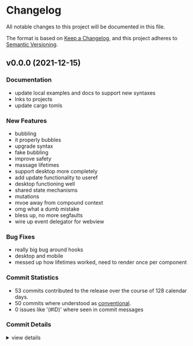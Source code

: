 # Changelog

All notable changes to this project will be documented in this file.

The format is based on [Keep a Changelog](https://keepachangelog.com/en/1.0.0/),
and this project adheres to [Semantic Versioning](https://semver.org/spec/v2.0.0.html).

## v0.0.0 (2021-12-15)

### Documentation

 - <csr-id-4de16c4779648e591b3869b5df31271ae603c812/> update local examples and docs to support new syntaxes
 - <csr-id-460783ad549818a85db634ed9c39ffce210b98ec/> lnks to projects
 - <csr-id-e4c06ce8e893779d2aad0883a1bb27d193bc5985/> update cargo tomls

### New Features

 - <csr-id-19df1bda109aba03c40ff631263bcb7035004ca0/> bubbling
 - <csr-id-9d8c5ca5ab5784b3f17d7ee20a451ee68fd703d6/> it properly bubbles
 - <csr-id-fd93ee89c19b085a04307ef30217170518defa8e/> upgrade syntax
 - <csr-id-11757ddf61e1decb1bd1c2bb30455d0bd01a3e95/> fake bubbling
 - <csr-id-fda2ebc2a22965845e015384f39f34ce7cb3e428/> improve safety
 - <csr-id-9726a065b0d4fb1ede5b53a2ddd58c855e51539f/> massage lifetimes
 - <csr-id-efd0e9b5648c809057f339083ba9d454f810d483/> support desktop more completely
 - <csr-id-a2b0c50a343005c63c7032bcefb8323b78350bb9/> add update functionality to useref
 - <csr-id-5502429626023d0788cca352e94ac6ea67c2cb11/> desktop functioning well
 - <csr-id-4a4c7afca7e1beadd4b213214074fdb420eb0923/> shared state mechanisms
 - <csr-id-fac42339c272b0e430ebf4f31b6061a0635d3e19/> mutations
 - <csr-id-a2c7d17b0595769f60bc1c2bbf7cbe32cec37486/> mvoe away from compound context
 - <csr-id-f782e142118fb7acf1b88a0f3fbb03e4a5e3e91e/> omg what a dumb mistake
 - <csr-id-4a0068f09918adbc299150edcf777f342ced0dd3/> bless up, no more segfaults
 - <csr-id-7dfe89c9581f45a445f17f9fe4bb94e61f67e971/> wire up event delegator for webview

### Bug Fixes

 - <csr-id-52c7154897111b570918127ffe3285bb1d5951a0/> really big bug around hooks
 - <csr-id-601078f9cf78a58d7502a377676ac94f3cf037bf/> desktop and mobile
 - <csr-id-ba9e1dbb8fa24048a6c9ccef8a8722688226a845/> messed up how lifetimes worked, need to render once per component

### Commit Statistics

<csr-read-only-do-not-edit/>

 - 53 commits contributed to the release over the course of 128 calendar days.
 - 50 commits where understood as [conventional](https://www.conventionalcommits.org).
 - 0 issues like '(#ID)' where seen in commit messages

### Commit Details

<csr-read-only-do-not-edit/>

<details><summary>view details</summary>

 * **Uncategorized**
    - update cargo tomls ([`e4c06ce`](https://github.comgit//DioxusLabs/dioxus/commit/e4c06ce8e893779d2aad0883a1bb27d193bc5985))
    - Release dioxus-core v0.1.3, dioxus-core-macro v0.1.2, dioxus-html v0.1.0, dioxus-desktop v0.0.0, dioxus-hooks v0.1.3, dioxus-liveview v0.1.0, dioxus-mobile v0.0.0, dioxus-router v0.1.0, dioxus-ssr v0.1.0, dioxus-web v0.0.0, dioxus v0.1.0 ([`270dfc9`](https://github.comgit//DioxusLabs/dioxus/commit/270dfc9590b2354d083ea8da5cc0e1a1497d30e0))
    - update local examples and docs to support new syntaxes ([`4de16c4`](https://github.comgit//DioxusLabs/dioxus/commit/4de16c4779648e591b3869b5df31271ae603c812))
    - rename fc to component ([`1e4a599`](https://github.comgit//DioxusLabs/dioxus/commit/1e4a599d14af85a2d1c29a442dd489f8dc8df321))
    - polish ([`8bf57dc`](https://github.comgit//DioxusLabs/dioxus/commit/8bf57dc21dfbcbae5b95650203b68d3f41227652))
    - really big bug around hooks ([`52c7154`](https://github.comgit//DioxusLabs/dioxus/commit/52c7154897111b570918127ffe3285bb1d5951a0))
    - better desktop support ([`25a8411`](https://github.comgit//DioxusLabs/dioxus/commit/25a8411485e85bb7e3c8f20701d484529efe9a80))
    - bubbling ([`19df1bd`](https://github.comgit//DioxusLabs/dioxus/commit/19df1bda109aba03c40ff631263bcb7035004ca0))
    - move examples around ([`1e6e5e6`](https://github.comgit//DioxusLabs/dioxus/commit/1e6e5e611b61571f272289adefc9cdd7d59c4399))
    - updates to router ([`bab21a0`](https://github.comgit//DioxusLabs/dioxus/commit/bab21a0aa1cbf8e6bd95f823e49f53c082e8d6cc))
    - docs and router ([`a5f05d7`](https://github.comgit//DioxusLabs/dioxus/commit/a5f05d73acc0e47b05cff64a373482519414bc7c))
    - it properly bubbles ([`9d8c5ca`](https://github.comgit//DioxusLabs/dioxus/commit/9d8c5ca5ab5784b3f17d7ee20a451ee68fd703d6))
    - upgrade syntax ([`fd93ee8`](https://github.comgit//DioxusLabs/dioxus/commit/fd93ee89c19b085a04307ef30217170518defa8e))
    - fake bubbling ([`11757dd`](https://github.comgit//DioxusLabs/dioxus/commit/11757ddf61e1decb1bd1c2bb30455d0bd01a3e95))
    - Merge branch 'master' into jk/remove_node_safety ([`db00047`](https://github.comgit//DioxusLabs/dioxus/commit/db0004758c77331cc3b93ea8cf227c060028e12e))
    - Merge branch 'master' of https://github.com/jkelleyrtp/dioxus ([`60d6eb2`](https://github.comgit//DioxusLabs/dioxus/commit/60d6eb204a10633e5e52f91e855bd12c5cda40f2))
    - desktop and mobile ([`601078f`](https://github.comgit//DioxusLabs/dioxus/commit/601078f9cf78a58d7502a377676ac94f3cf037bf))
    - slim down tokio ([`e86c1d8`](https://github.comgit//DioxusLabs/dioxus/commit/e86c1d8972dfa8717cd450513e90ff05b9af4776))
    - docs ([`a42711a`](https://github.comgit//DioxusLabs/dioxus/commit/a42711a324215b87f607093a57b204be4154f30e))
    - improve safety ([`fda2ebc`](https://github.comgit//DioxusLabs/dioxus/commit/fda2ebc2a22965845e015384f39f34ce7cb3e428))
    - massage lifetimes ([`9726a06`](https://github.comgit//DioxusLabs/dioxus/commit/9726a065b0d4fb1ede5b53a2ddd58c855e51539f))
    - book documentation ([`16dbf4a`](https://github.comgit//DioxusLabs/dioxus/commit/16dbf4a6f84103857385fb4b142a718b0ce72118))
    - more changes to scheduler ([`059294a`](https://github.comgit//DioxusLabs/dioxus/commit/059294ab55e9e945c9aede1fd4b4faf39a7b9ea9))
    - messed up how lifetimes worked, need to render once per component ([`ba9e1db`](https://github.comgit//DioxusLabs/dioxus/commit/ba9e1dbb8fa24048a6c9ccef8a8722688226a845))
    - major cleanups to scheduler ([`2933e4b`](https://github.comgit//DioxusLabs/dioxus/commit/2933e4bc11b3074c2bde8d76ec55364fca841988))
    - move everything over to a stack dst ([`0e9d5fc`](https://github.comgit//DioxusLabs/dioxus/commit/0e9d5fc5306ab508d5af6999a4064f9b8b48460f))
    - support desktop more completely ([`efd0e9b`](https://github.comgit//DioxusLabs/dioxus/commit/efd0e9b5648c809057f339083ba9d454f810d483))
    - add update functionality to useref ([`a2b0c50`](https://github.comgit//DioxusLabs/dioxus/commit/a2b0c50a343005c63c7032bcefb8323b78350bb9))
    - lnks to projects ([`460783a`](https://github.comgit//DioxusLabs/dioxus/commit/460783ad549818a85db634ed9c39ffce210b98ec))
    - desktop functioning well ([`5502429`](https://github.comgit//DioxusLabs/dioxus/commit/5502429626023d0788cca352e94ac6ea67c2cb11))
    - more example images ([`2403990`](https://github.comgit//DioxusLabs/dioxus/commit/2403990ea362f1e066da5a877b123cbdfe3dada2))
    - overhaul event system ([`7a03c1d`](https://github.comgit//DioxusLabs/dioxus/commit/7a03c1d2b48590276b182465679387655fe08f3a))
    - threadsafe ([`82953f2`](https://github.comgit//DioxusLabs/dioxus/commit/82953f2ac37913f83a822333acd0c47e20777d31))
    - shared state mechanisms ([`4a4c7af`](https://github.comgit//DioxusLabs/dioxus/commit/4a4c7afca7e1beadd4b213214074fdb420eb0923))
    - clean up the web module ([`823adc0`](https://github.comgit//DioxusLabs/dioxus/commit/823adc0834b581327aee745c72ce8993f0bba5aa))
    - fix some event stuff for web and core ([`725b4a1`](https://github.comgit//DioxusLabs/dioxus/commit/725b4a1d7f5d629b1b0a163b65bfd93b2f8a151b))
    - mutations ([`fac4233`](https://github.comgit//DioxusLabs/dioxus/commit/fac42339c272b0e430ebf4f31b6061a0635d3e19))
    - add test_dom ([`a652090`](https://github.comgit//DioxusLabs/dioxus/commit/a652090dc5708db334fa7430fededb1bac207880))
    - bottom up dropping ([`f2334c1`](https://github.comgit//DioxusLabs/dioxus/commit/f2334c17be2612d926361686d7d40a57e3ffe9b9))
    - cleanup ([`1745a44`](https://github.comgit//DioxusLabs/dioxus/commit/1745a44d949b994b64ea1fb715cbe36963ae7027))
    - docs, html! macro, more ([`caf772c`](https://github.comgit//DioxusLabs/dioxus/commit/caf772cf249d2f56c8d0b0fa2737ad48e32c6e82))
    - cleanup workspace ([`8f0bb5d`](https://github.comgit//DioxusLabs/dioxus/commit/8f0bb5dc5bfa3e775af567c4b569622cdd932af1))
    - clean up warnings ([`b32e261`](https://github.comgit//DioxusLabs/dioxus/commit/b32e2611e37b17c2371ffb10cf1ac647f017d917))
    - web stuff ([`acad9ca`](https://github.comgit//DioxusLabs/dioxus/commit/acad9ca622748f96599dd02ad22aaeaae3621b76))
    - making progress on diffing and hydration ([`49856cc`](https://github.comgit//DioxusLabs/dioxus/commit/49856ccd6865f88d63765f26d27f7e945b554da0))
    - mvoe away from compound context ([`a2c7d17`](https://github.comgit//DioxusLabs/dioxus/commit/a2c7d17b0595769f60bc1c2bbf7cbe32cec37486))
    - omg what a dumb mistake ([`f782e14`](https://github.comgit//DioxusLabs/dioxus/commit/f782e142118fb7acf1b88a0f3fbb03e4a5e3e91e))
    - refactor ([`8b0eb87`](https://github.comgit//DioxusLabs/dioxus/commit/8b0eb87c72ea9d444dee99a8b05643f19fea2634))
    - bless up, no more segfaults ([`4a0068f`](https://github.comgit//DioxusLabs/dioxus/commit/4a0068f09918adbc299150edcf777f342ced0dd3))
    - wire up event delegator for webview ([`7dfe89c`](https://github.comgit//DioxusLabs/dioxus/commit/7dfe89c9581f45a445f17f9fe4bb94e61f67e971))
    - solve some issues regarding listeners ([`dfaf5ad`](https://github.comgit//DioxusLabs/dioxus/commit/dfaf5adee164f44a679ab21d730caaab3610e01f))
    - more overhaul on virtualevents ([`41cc429`](https://github.comgit//DioxusLabs/dioxus/commit/41cc42919d42453f8f2560aa852211364af4ad3d))
    - groundwork for noderefs ([`c1afeba`](https://github.comgit//DioxusLabs/dioxus/commit/c1afeba1efb1a063705466a14648beee08cacb86))
</details>

